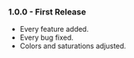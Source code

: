 ### 1.0.0 - First Release
* Every feature added.
* Every bug fixed.
* Colors and saturations adjusted.
